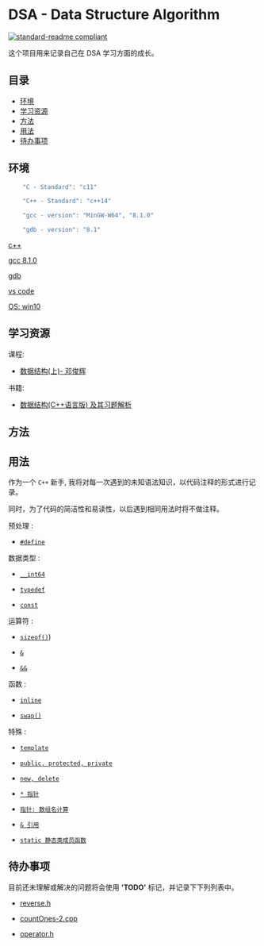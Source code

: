 # DSA - Data Structure Algorithm

[![standard-readme compliant](https://img.shields.io/badge/readme%20style-standard-brightgreen.svg?style=flat-square)](https://github.com/RichardLitt/standard-readme)

这个项目用来记录自己在 DSA 学习方面的成长。

## 目录

- [环境](#环境)
- [学习资源](#学习资源)
- [方法](#方法)
- [用法](#用法)
- [待办事项](#待办事项)

## 环境

``` c++
    "C - Standard": "c11"

    "C++ - Standard": "c++14"

    "gcc - version": "MinGW-W64", "8.1.0"

    "gdb - version": "8.1"
```

[c++](http://www.cplusplus.com/)

[gcc 8.1.0](https://gcc.gnu.org/gcc-8/)

[gdb](http://www.gnu.org/software/gdb/)

[vs code](https://code.visualstudio.com/)

[OS: win10](https://www.microsoft.com/)

## 学习资源

课程:

- [数据结构(上)- 邓俊辉](https://next.xuetangx.com/course/THU08091000384/1516243?fromArray=search_result)

书籍:

- [数据结构(C++语言版) 及其习题解析](https://dsa.cs.tsinghua.edu.cn/~deng/ds/dsacpp/)

## 方法

## 用法

作为一个 `C++` 新手, 我将对每一次遇到的未知语法知识，以代码注释的形式进行记录。

同时，为了代码的简洁性和易读性，以后遇到相同用法时将不做注释。

预处理 :

- [`#define`](countOnes/countOnes-2.cpp)

数据类型 :

- [`__int64`](power/power2BF_I.cpp)

- [`typedef`](vector/vector.h)

- [`const`](vector/vector.h)

运算符 :  

- [`sizeof()`](countones/countOnes-0.cpp))

- [`&`](countones/countOnes-0.cpp)

- [`&&`](vector/find.h)

函数 :

- [`inline`](power/power2-recursive.cpp)

- [`swap()`](reverse/reverse-recursive.cpp)

特殊 :

- [`template`](vector/vector.h)

- [`public, protected, private`](vector/vector.h)

- [`new, delete`](vector/vector.h)

- [`* 指针`](vector/copyFrom.h)

- [`指针: 数组名计算`](vector/unsort.h)

- [`& 引用`](fibonacci/fibonacci-recursive-1.cpp)

- [`static 静态类成员函数`](vector/equalizer&comparator.h)

## 待办事项

目前还未理解或解决的问题将会使用 **'TODO'** 标记，并记录下下列列表中。

- [reverse.h](reverse/reverse.h)

- [countOnes-2.cpp](countOnes/countOnes-2.cpp)

- [operator.h](vector/operator.h)
